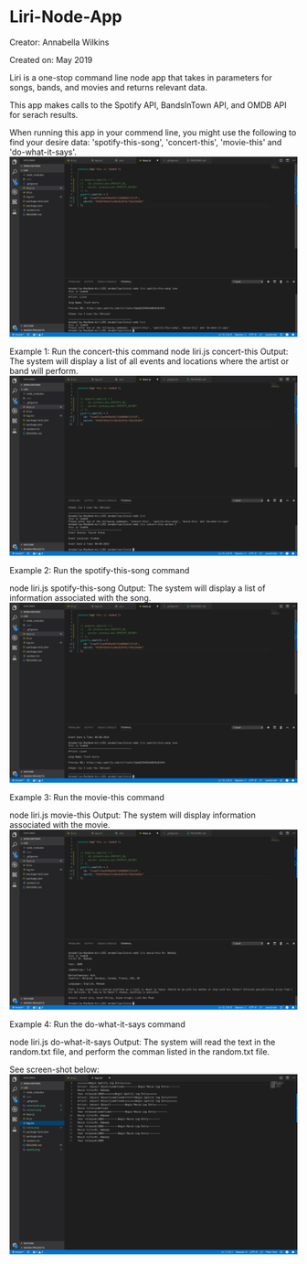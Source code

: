 # Liri-Node-App
Creator: Annabella Wilkins

Created on: May 2019

Liri is a one-stop command line node app that takes in parameters for songs, bands, and movies and returns relevant data.

This app makes calls to the Spotify API, BandsInTown API, and OMDB API for serach results.

When running this app in your commend line, you might use the following to find your desire data:
'spotify-this-song', 'concert-this', 'movie-this' and 'do-what-it-says'.
![Test Image 1](commands.png)

Example 1: Run the concert-this command
 node liri.js concert-this <name of artist or band>
Output: The system will display a list of all events and locations where the artist or band will perform. 
![Test Image 1](concert.png)

Example 2: Run the spotify-this-song command

 node liri.js spotify-this-song <name of song>
Output: The system will display a list of information associated with the song. 
![Test Image 1](spotify.png)

Example 3: Run the movie-this command

 node liri.js movie-this <name of movie>
Output: The system will display information associated with the movie. 
![Test Image 1](movie.png)

Example 4: Run the do-what-it-says command

 node liri.js do-what-it-says
Output: The system will read the text in the random.txt file, and perform the comman listed in the random.txt file.

See screen-shot below:
![Test Image 1](random.png)
